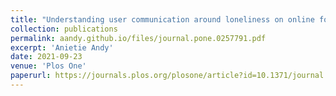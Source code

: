 ```yaml
---
title: "Understanding user communication around loneliness on online forums"
collection: publications
permalink: aandy.github.io/files/journal.pone.0257791.pdf
excerpt: 'Anietie Andy'
date: 2021-09-23
venue: 'Plos One'
paperurl: https://journals.plos.org/plosone/article?id=10.1371/journal.pone.0257791
---
```





